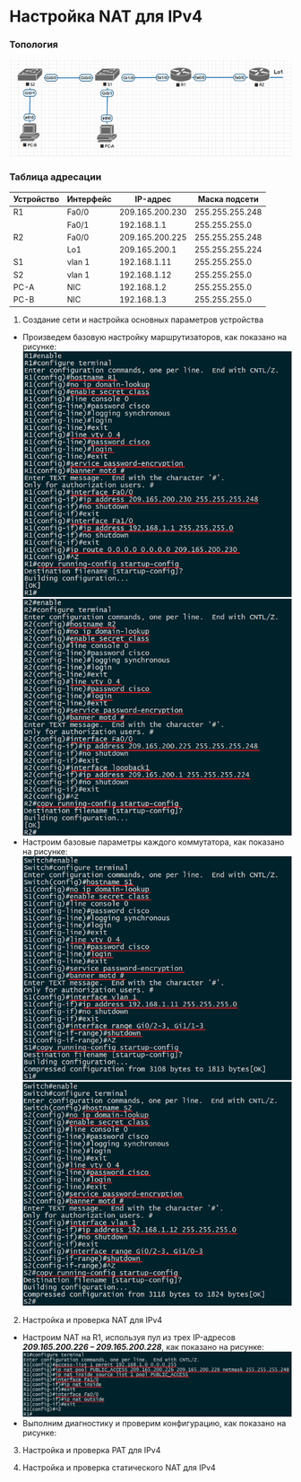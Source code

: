 # Настройка NAT для IPv4

### Топология
![](https://github.com/devops-user/otus/blob/main/homeworks/homework_33/images/topo.png)

### Таблица адресации
| Устройство | Интерфейс | IP-адрес | Маска подсети |
--- | --- | --- | --- |
| R1 | Fa0/0 | 209.165.200.230 | 255.255.255.248 |
|  | Fa0/1 | 192.168.1.1 | 255.255.255.0 |
| R2 | Fa0/0 | 209.165.200.225 | 255.255.255.248 |
|  | Lo1 | 209.165.200.1 | 255.255.255.224 |
| S1 | vlan 1 | 192.168.1.11 | 255.255.255.0 |
| S2 | vlan 1 | 192.168.1.12 | 255.255.255.0 |
| PC-A | NIC | 192.168.1.2 | 255.255.255.0 |
| PC-B | NIC | 192.168.1.3 | 255.255.255.0 |

1. Создание сети и настройка основных параметров устройства
  * Произведем базовую настройку маршрутизаторов, как показано на рисунке:
![](https://github.com/devops-user/otus/blob/main/homeworks/homework_33/images/R1.png)
![](https://github.com/devops-user/otus/blob/main/homeworks/homework_33/images/R2.png)
  * Настроим базовые параметры каждого коммутатора, как показано на рисунке:
![](https://github.com/devops-user/otus/blob/main/homeworks/homework_33/images/S1.png)
![](https://github.com/devops-user/otus/blob/main/homeworks/homework_33/images/S2.png)

2. Настройка и проверка NAT для IPv4
  * Настроим NAT на R1, используя пул из трех IP-адресов ***209.165.200.226 – 209.165.200.228***, как показано на рисунке:
![](https://github.com/devops-user/otus/blob/main/homeworks/homework_33/images/R1_nat.png)
  * Выполним диагностику и проверим конфигурацию, как показано на рисунке:


3. Настройка и проверка PAT для IPv4

4. Настройка и проверка статического NAT для IPv4
